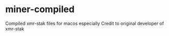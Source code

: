 # miner-compiled
Compiled xmr-stak files for macos especially
Credit to original developer of xmr-stak
